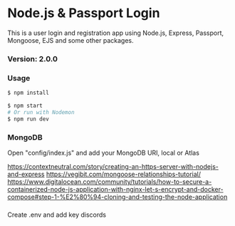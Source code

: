 # Node.js & Passport Login

This is a user login and registration app using Node.js, Express, Passport, Mongoose, EJS and some other packages.

### Version: 2.0.0

### Usage

```sh
$ npm install
```

```sh
$ npm start
# Or run with Nodemon
$ npm run dev

```

### MongoDB

Open "config/index.js" and add your MongoDB URI, local or Atlas

https://contextneutral.com/story/creating-an-https-server-with-nodejs-and-express
https://vegibit.com/mongoose-relationships-tutorial/
https://www.digitalocean.com/community/tutorials/how-to-secure-a-containerized-node-js-application-with-nginx-let-s-encrypt-and-docker-compose#step-1-%E2%80%94-cloning-and-testing-the-node-application

###

Create .env and add key discords